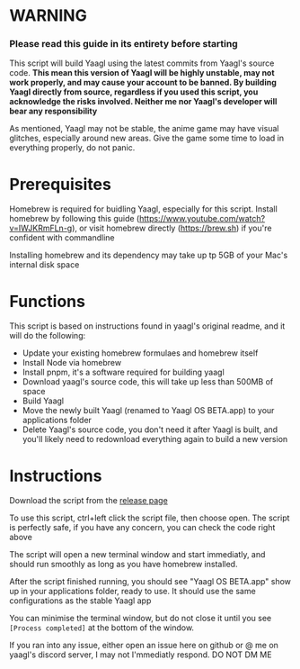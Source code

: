 # WARNING

### Please read this guide in its entirety before starting

This script will build Yaagl using the latest commits from Yaagl's source code. **This mean this version of Yaagl will be highly unstable, may not work properly, and may cause your account to be banned. By building Yaagl directly from source, regardless if you used this script, you acknowledge the risks involved. Neither me nor Yaagl's developer will bear any responsibility**

As mentioned, Yaagl may not be stable, the anime game may have visual glitches, especially around new areas. Give the game some time to load in everything properly, do not panic.

# Prerequisites

Homebrew is required for buidling Yaagl, especially for this script. Install homebrew by following this guide (https://www.youtube.com/watch?v=IWJKRmFLn-g), or visit homebrew directly (https://brew.sh) if you're confident with commandline

Installing homebrew and its dependency may take up tp 5GB of your Mac's internal disk space

# Functions

This script is based on instructions found in yaagl's original readme, and it will do the following:

* Update your existing homebrew formulaes and homebrew itself
* Install Node via homebrew
* Install pnpm, it's a software required for building yaagl
* Download yaagl's source code, this will take up less than 500MB of space
* Build Yaagl
* Move the newly built Yaagl (renamed to Yaagl OS BETA.app) to your applications folder
* Delete Yaagl's source code, you don't need it after Yaagl is built, and you'll likely need to redownload everything again to build a new version

# Instructions

Download the script from the [release page](https://github.com/le0-VV/one-click-yaagl-build/releases)

To use this script, ctrl+left click the script file, then choose open. The script is perfectly safe, if you have any concern, you can check the code right above

The script will open a new terminal window and start immediatly, and should run smoothly as long as you have homebrew installed.

After the script finished running, you should see "Yaagl OS BETA.app" show up in your applications folder, ready to use. It should use the same configurations as the stable Yaagl app

You can minimise the terminal window, but do not close it until you see `[Process completed]` at the bottom of the window.

If you ran into any issue, either open an issue here on github or @ me on yaagl's discord server, I may not I'mmediatly respond. DO NOT DM ME
